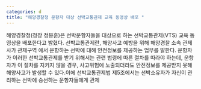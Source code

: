 ```yaml
---
categories: d
title: "해양경찰청 운항자 대상 선박교통관제 교육 동영상 배포 "
---
```

해양경찰청(청장 정봉훈)은 선박운항자들을 대상으로 하는 선박교통관제(VTS) 교육 동영상을 배포한다고 밝혔다. 선박교통관제란, 해양사고 예방을 위해 해양경찰 소속 관제사가 관제구역 에서 운항하는 선박에 대해 안전정보를 제공하는 업무를 말한다. 운항자가 이러한 선박교통관제를 받기 위해서는 관련 법령에 따른 절차를 따라야 하는데, 운항자가 이 절차를 지키지 않을 경우, 사고위험에 노출되더라도 안전정보를 제공받지 못해 해양사고가 발생할 수 있다.이에 선박교통관제법 제5조에서는 선박소유자가 자신이 관리하는 선박에 승선하는 운항자들에게 관제